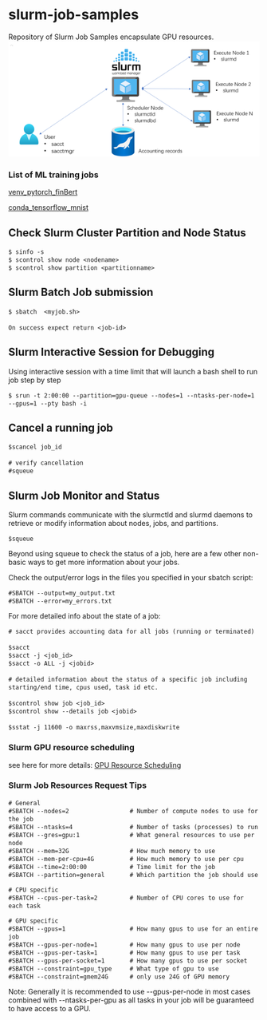 # slurm-job-samples
Repository of Slurm Job Samples encapsulate GPU resources.
![Slum Job Logo](resources/slurm-job-samples-logo.png)

### List of ML training jobs

[venv_pytorch_finBert](ml_train_gpu/venv_pytorch_finbert)

[conda_tensorflow_mnist](ml_train_gpu/spack_conda_tensorflow_mnist)

## Check Slurm Cluster Partition and Node Status
```
$ sinfo -s
$ scontrol show node <nodename>
$ scontrol show partition <partitionname>
```

## Slurm Batch Job submission
```
$ sbatch  <myjob.sh>

On success expect return <job-id>
```

## Slurm Interactive Session for Debugging 
Using interactive session with a time limit that will launch a bash shell to run job step by step
```
$ srun -t 2:00:00 --partition=gpu-queue --nodes=1 --ntasks-per-node=1 --gpus=1 --pty bash -i
```

## Cancel a running job 
```
$scancel job_id

# verify cancellation
#squeue
```

## Slurm Job Monitor and Status

Slurm commands communicate with the slurmctld and slurmd daemons to retrieve or modify information about nodes, jobs, and partitions.
```
$squeue
```
Beyond using squeue to check the status of a job, here are a few other non-basic ways to get more information about your jobs.

Check the output/error logs in the files you specified in your sbatch script:
```
#SBATCH --output=my_output.txt
#SBATCH --error=my_errors.txt
```
For more detailed info about the state of a job:
```
# sacct provides accounting data for all jobs (running or terminated)

$sacct
$sacct -j <job_id>
$sacct -o ALL -j <jobid>

# detailed information about the status of a specific job including starting/end time, cpus used, task id etc.

$scontrol show job <job_id>
$scontrol show --details job <jobid>

$sstat -j 11600 -o maxrss,maxvmsize,maxdiskwrite

```

### Slurm GPU resource scheduling
see here for more details: [GPU Resource Scheduling](docs/gpu_resource_scheduling.md)

### Slurm Job Resources Request Tips

```
# General
#SBATCH --nodes=2                 # Number of compute nodes to use for the job
#SBATCH --ntasks=4                # Number of tasks (processes) to run
#SBATCH --gres=gpu:1              # What general resources to use per node
#SBATCH --mem=32G                 # How much memory to use
#SBATCH --mem-per-cpu=4G          # How much memory to use per cpu
#SBATCH --time=2:00:00            # Time limit for the job
#SBATCH --partition=general       # Which partition the job should use
```
```
# CPU specific
#SBATCH --cpus-per-task=2         # Number of CPU cores to use for each task
```
```
# GPU specific 
#SBATCH --gpus=1                  # How many gpus to use for an entire job
#SBATCH --gpus-per-node=1         # How many gpus to use per node
#SBATCH --gpus-per-task=1         # How many gpus to use per task
#SBATCH --gpus-per-socket=1       # How many gpus to use per socket
#SBATCH --constraint=gpu_type     # What type of gpu to use
#SBATCH --constraint=gmem24G      # only use 24G of GPU memory
```

Note:
Generally it is recommended to use --gpus-per-node in most cases 
combined with --ntasks-per-gpu as all tasks in your job will be guaranteed 
to have access to a GPU.
